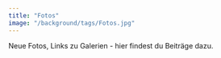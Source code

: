 ```yaml
---
title: "Fotos"
image: "/background/tags/Fotos.jpg"
---
```


Neue Fotos, Links zu Galerien - hier findest du Beiträge dazu.